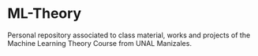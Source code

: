 # ML-Theory
Personal repository associated to class material, works and projects of the Machine Learning Theory Course from UNAL Manizales.
